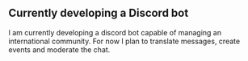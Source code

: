 ## Currently developing a Discord bot
I am currently developing a discord bot capable of managing an international community. For now I plan to translate messages, create events and moderate the chat.
